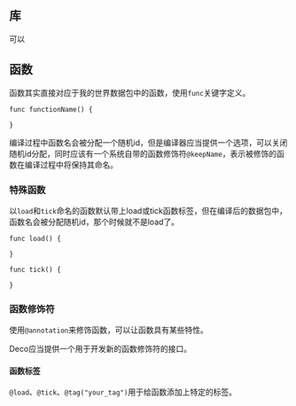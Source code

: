 ## 库

可以

## 函数

函数其实直接对应于我的世界数据包中的函数，使用`func`关键字定义。

```
func functionName() {

}
```

编译过程中函数名会被分配一个随机id，但是编译器应当提供一个选项，可以关闭随机id分配，同时应该有一个系统自带的函数修饰符`@keepName`，表示被修饰的函数在编译过程中将保持其命名。

### 特殊函数

以`load`和`tick`命名的函数默认带上load或tick函数标签，但在编译后的数据包中，函数名会被分配随机id，那个时候就不是load了。

```
func load() {

}
```

```
func tick() {

}
```

### 函数修饰符

使用`@annotation`来修饰函数，可以让函数具有某些特性。

Deco应当提供一个用于开发新的函数修饰符的接口。

#### 函数标签

`@load`、`@tick`、`@tag("your_tag")`用于给函数添加上特定的标签。

